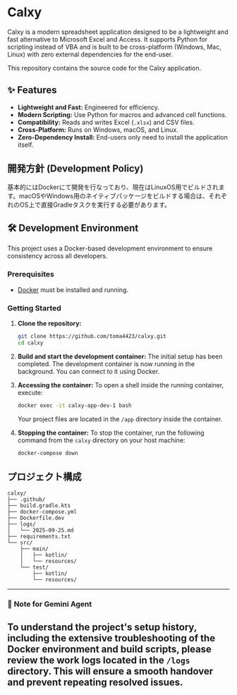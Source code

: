 # Calxy

Calxy is a modern spreadsheet application designed to be a lightweight and fast alternative to Microsoft Excel and Access. It supports Python for scripting instead of VBA and is built to be cross-platform (Windows, Mac, Linux) with zero external dependencies for the end-user.

This repository contains the source code for the Calxy application.

## ✨ Features

- **Lightweight and Fast:** Engineered for efficiency.
- **Modern Scripting:** Use Python for macros and advanced cell functions.
- **Compatibility:** Reads and writes Excel (`.xlsx`) and CSV files.
- **Cross-Platform:** Runs on Windows, macOS, and Linux.
- **Zero-Dependency Install:** End-users only need to install the application itself.

## 開発方針 (Development Policy)

基本的にはDockerにて開発を行なっており、現在はLinuxOS用でビルドされます。macOSやWindows用のネイティブパッケージをビルドする場合は、それぞれのOS上で直接Gradleタスクを実行する必要があります。

## 🛠️ Development Environment

This project uses a Docker-based development environment to ensure consistency across all developers.

### Prerequisites

- [Docker](https://www.docker.com/products/docker-desktop/) must be installed and running.

### Getting Started

1.  **Clone the repository:**
    ```bash
    git clone https://github.com/toma4423/calxy.git
    cd calxy
    ```

2.  **Build and start the development container:**
    The initial setup has been completed. The development container is now running in the background. You can connect to it using Docker.

3.  **Accessing the container:**
    To open a shell inside the running container, execute:
    ```bash
    docker exec -it calxy-app-dev-1 bash
    ```
    Your project files are located in the `/app` directory inside the container.

4.  **Stopping the container:**
    To stop the container, run the following command from the `calxy` directory on your host machine:
    ```bash
    docker-compose down
    ```

## プロジェクト構成

```
calxy/
├── .github/
├── build.gradle.kts
├── docker-compose.yml
├── Dockerfile.dev
├── logs/
│   └── 2025-09-25.md
├── requirements.txt
└── src/
    ├── main/
    │   ├── kotlin/
    │   └── resources/
    └── test/
        ├── kotlin/
        └── resources/
```

---
### 🤖 **Note for Gemini Agent**

To understand the project's setup history, including the extensive troubleshooting of the Docker environment and build scripts, please review the work logs located in the `/logs` directory. This will ensure a smooth handover and prevent repeating resolved issues.
---
